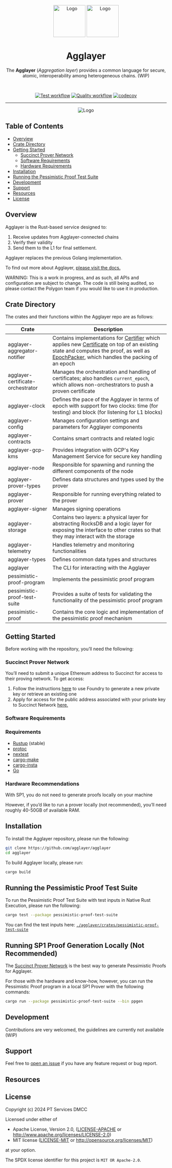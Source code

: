 <div id="top"></div>
<!-- PROJECT LOGO -->
<br />
<div align="center">

  <img src="./.github/assets/agglayer-logo.png#gh-light-mode-only" alt="Logo" width="100">
  <img src="./.github/assets/agglayer-logo.png#gh-dark-mode-only" alt="Logo" width="100">

<br />

<h1>Agglayer</h1>

<p align="center">
The <b>Agglayer</b> (<i>Aggregation layer</i>) provides a common language for secure, atomic, interoperability among heterogeneous chains. (WIP)
</p>
</div>

<br />

<div align="center">

[![Test workflow](https://github.com/agglayer/agglayer/actions/workflows/test.yml/badge.svg)](https://github.com/agglayer/agglayer/actions/workflows/test.yml)
[![Quality workflow](https://github.com/agglayer/agglayer/actions/workflows/quality.yml/badge.svg)](https://github.com/agglayer/agglayer/actions/workflows/quality.yml)
[![codecov](https://codecov.io/gh/agglayer/agglayer/graph/badge.svg?token=5TOBZRZ7Q8)](https://codecov.io/gh/agglayer/agglayer)

<hr />

<img src="./.github/assets/agglayer.png" alt="Logo">

</div>

## Table of Contents

- [Overview](#overview)
- [Crate Directory](#crate-directory)
- [Getting Started](#getting-started)
  - [Succinct Prover Network](#succinct-prover-network)
  - [Software Requirements](#software-requirements)
  - [Hardware Requirements](#hardware-requirements)
- [Installation](#installation)
- [Running the Pessimistic Proof Test Suite](#running-the-pessimistic-proof-test-suite)
- [Development](#development)
- [Support](#support)
- [Resources](#resources)
- [License](#license)

## Overview

Agglayer is the Rust-based service designed to: 
1. Receive updates from Agglayer-connected chains 
2. Verify their validity 
3. Send them to the L1 for final settlement. 

Agglayer replaces the previous Golang implementation. 

To find out more about Agglayer, [please visit the docs.](https://docs.polygon.technology/agglayer/overview/)

WARNING: This is a work in progress, and as such, all APIs and configuration are subject to change. The code is still being audited, so please contact the Polygon team if you would like to use it in production.

## Crate Directory

The crates and their functions within the Agglayer repo are as follows:

| Crate                          | Description                                                                                                  |
|--------------------------------|--------------------------------------------------------------------------------------------------------------|
| agglayer-aggregator-notifier   | Contains implementations for [Certifier](crates/agglayer-certificate-orchestrator/src/certifier.rs#L29) which applies new [Certificate](crates/agglayer-types/src/lib.rs#245) on top of an existing state and computes the proof, as well as [EpochPacker](crates/agglayer-certificate-orchestrator/src/epoch_packer.rs#14), which handles the packing of an epoch |
| agglayer-certificate-orchestrator | Manages the orchestration and handling of certificates; also handles `current_epoch`, which allows non-orchestrators to push a proven certificate |
| agglayer-clock                 | Defines the pace of the Agglayer in terms of epoch with support for two clocks: time (for testing) and block (for listening for L1 blocks) |
| agglayer-config                | Manages configuration settings and parameters for Agglayer components                                       |
| agglayer-contracts             | Contains smart contracts and related logic                                                                  |
| agglayer-gcp-kms               | Provides integration with GCP's Key Management Service for secure key handling                              |
| agglayer-node                  | Responsible for spawning and running the different components of the node                                   |
| agglayer-prover-types          | Defines data structures and types used by the prover                                                        |
| agglayer-prover                | Responsible for running everything related to the prover                                                    |
| agglayer-signer                | Manages signing operations                                                                                  |
| agglayer-storage               | Contains two layers: a physical layer for abstracting RocksDB and a logic layer for exposing the interface to other crates so that they may interact with the storage |
| agglayer-telemetry             | Handles telemetry and monitoring functionalities                                                            |
| agglayer-types                 | Defines common data types and structures                                                                    |
| agglayer                       | The CLI for interacting with the Agglayer                                                                   |
| pessimistic-proof-program      | Implements the pessimistic proof program                                                                    |
| pessimistic-proof-test-suite   | Provides a suite of tests for validating the functionality of the pessimistic proof program                  |
| pessimistic-proof              | Contains the core logic and implementation of the pessimistic proof mechanism                               |

## Getting Started

Before working with the repository, you’ll need the following:

### Succinct Prover Network

You’ll need to submit a unique Ethereum address to Succinct for access to their proving network. To get access:

1. Follow the instructions [here](https://docs.succinct.xyz/docs/generating-proofs/prover-network/key-setup) to use Foundry to generate a new private key or retrieve an existing one
2. Apply for access for the public address associated with your private key to Succinct Network [here.](https://docs.google.com/forms/d/e/1FAIpQLSd-X9uH7G0bvXH_kjptnQtNil8L4dumrVPpFE4t8Ci1XT1GaQ/viewform)

### Software Requirements
### Requirements
* [Rustup](https://www.rust-lang.org/tools/install) (stable)
* [protoc](https://grpc.io/docs/protoc-installation/)
* [nextest](https://nexte.st/docs/installation/pre-built-binaries/#with-cargo-binstall)
* [cargo-make](https://github.com/sagiegurari/cargo-make#installation)
* [cargo-insta](https://insta.rs/docs/quickstart/)
* [Go](https://go.dev/doc/install)

### Hardware Recommendations
With SP1, you do not need to generate proofs locally on your machine

However, if you’d like to run a prover locally (not recommended), you’ll need roughly 40-50GB of available RAM.

## Installation

To install the Agglayer repository, please run the following:

```bash
git clone https://github.com/agglayer/agglayer
cd agglayer
```

To build Agglayer locally, please run:
```bash
cargo build
```

## Running the Pessimistic Proof Test Suite
To run the Pessimistic Proof Test Suite with test inputs in Native Rust Execution, please run the following:

```bash
cargo test --package pessimistic-proof-test-suite
```

You can find the test inputs here: [`./agglayer/crates/pessimistic-proof-test-suite`](./crates/pessimistic-proof-test-suite/data/)

## Running SP1 Proof Generation Locally (Not Recommended)

The [Succinct Prover Network](#succinct-prover-network) is the best way to generate Pessimistic Proofs for Agglayer. 

For those with the hardware and know-how, however, you can run the Pessimistic Proof program in a local SP1 Prover with the following commands:

```bash
cargo run --package pessimistic-proof-test-suite --bin ppgen
```

## Development

Contributions are very welcomed, the guidelines are currently not available (WIP)

## Support

Feel free to [open an issue](https://github.com/agglayer/agglayer/issues/new) if you have any feature request or bug report.<br />

## Resources
  
## License
Copyright (c) 2024 PT Services DMCC

Licensed under either of

* Apache License, Version 2.0, ([LICENSE-APACHE](LICENSE-APACHE) or http://www.apache.org/licenses/LICENSE-2.0)
* MIT license ([LICENSE-MIT](LICENSE-MIT) or http://opensource.org/licenses/MIT)

at your option. 

The SPDX license identifier for this project is `MIT OR Apache-2.0`.
